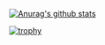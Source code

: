[![Anurag's github stats](https://github-readme-stats.vercel.app/api?username=kirota401e)](https://github.com/anuraghazra/github-readme-stats)



[![trophy](https://github-profile-trophy.vercel.app/?username=kirota401e)](https://github.com/ryo-ma/github-profile-trophy)
